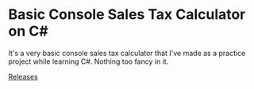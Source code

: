 # Basic Console Sales Tax Calculator on C# 

It's a very basic console sales tax calculator that I've made as a practice project 
while learning C#. Nothing too fancy in it. 

[Releases](https://github.com/HussainRafi232/BasicConsoleReportCardCreator/releases)


